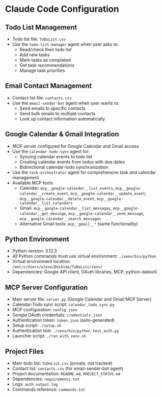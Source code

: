 # Claude Code Configuration

## Todo List Management
- Todo list file: `ToDoList.csv`
- Use the `todo-list-manager` agent when user asks to:
  - Read/check their todo list
  - Add new tasks
  - Mark tasks as completed
  - Get task recommendations
  - Manage task priorities

## Email Contact Management
- Contact list file: `contacts.csv`
- Use the `email-sender-bot` agent when user wants to:
  - Send emails to specific contacts
  - Send bulk emails to multiple contacts
  - Look up contact information automatically

## Google Calendar & Gmail Integration
- MCP server configured for Google Calendar and Gmail access
- Use the `calendar-todo-sync` agent for:
  - Syncing calendar events to todo list
  - Creating calendar events from todos with due dates
  - Bidirectional calendar-todo synchronization
- Use the `task-orchestrator` agent for comprehensive task and calendar management
- Available MCP tools:
  - Calendar: `mcp__google-calendar__list_events`, `mcp__google-calendar__create_event`, `mcp__google-calendar__update_event`, `mcp__google-calendar__delete_event`, `mcp__google-calendar__list_calendars`
  - Gmail: `mcp__google-calendar__list_messages`, `mcp__google-calendar__get_message`, `mcp__google-calendar__send_message`, `mcp__google-calendar__search_messages`
  - Alternative Gmail tools: `mcp__gmail__*` (same functionality)

## Python Environment
- Python version: 3.12.3
- All Python commands must use virtual environment: `./venv/bin/python`
- Virtual environment location: `/mnt/c/Users/olese/Desktop/ToDoList/venv/`
- Dependencies: Google API client, OAuth libraries, MCP, python-dateutil

## MCP Server Configuration
- Main server file: `server.py` (Google Calendar and Gmail MCP Server)
- Calendar-Todo sync script: `calendar_todo_sync.py`
- MCP configuration: `config.json`
- Google OAuth credentials: `credentials.json`
- Authentication token: `token.json` (auto-generated)
- Setup script: `./setup.sh`
- Authentication test: `./venv/bin/python test_auth.py`
- Launcher script: `./run_with_venv.sh`

## Project Files
- Main todo list: `ToDoList.csv` (private, not tracked)
- Contact list: `contacts.csv` (for email-sender-bot agent)
- Project documentation: `README.md`, `PROJECT_STATUS.md`
- Dependencies: `requirements.txt`
- Logs: `auth_output.log`
- Commands reference: `commands.txt`